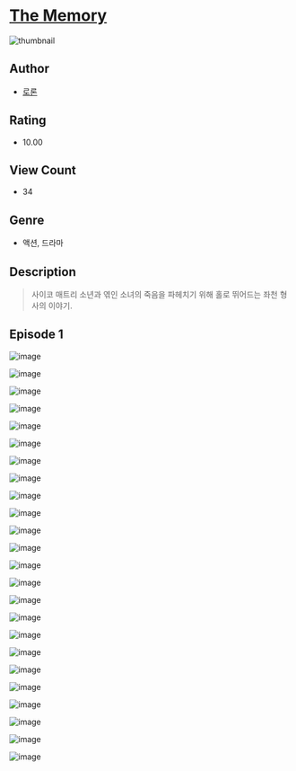 # [The Memory](https://comic.naver.com/challenge/list?titleId=811131)
![thumbnail](https://image-comic.pstatic.net/user_contents_data/challenge_comic/2023/05/25/287297/upload_3558237564395020599_480x623.jpeg)

## Author
- [로론](https://comic.naver.com/artistTitle?id=287297)

## Rating
- 10.00

## View Count
- 34

## Genre
- 액션, 드라마

## Description
> 사이코 매트리 소년과 엮인 소녀의 죽음을 파헤치기 위해 홀로 뛰어드는 좌천 형사의 이야기.


## Episode 1
![image](https://image-comic.pstatic.net/user_contents_data/challenge_comic/2023/05/25/287297/upload_7075490801084740401.jpeg)

![image](https://image-comic.pstatic.net/user_contents_data/challenge_comic/2023/05/25/287297/upload_3631137585484739174.jpeg)

![image](https://image-comic.pstatic.net/user_contents_data/challenge_comic/2023/05/25/287297/upload_3544396009276007219.jpeg)

![image](https://image-comic.pstatic.net/user_contents_data/challenge_comic/2023/05/25/287297/upload_3835208034418045539.jpeg)

![image](https://image-comic.pstatic.net/user_contents_data/challenge_comic/2023/05/25/287297/upload_7089055282816627512.jpeg)

![image](https://image-comic.pstatic.net/user_contents_data/challenge_comic/2023/05/25/287297/upload_3977301010224330296.jpeg)

![image](https://image-comic.pstatic.net/user_contents_data/challenge_comic/2023/05/25/287297/upload_3763098755532010040.jpeg)

![image](https://image-comic.pstatic.net/user_contents_data/challenge_comic/2023/05/25/287297/upload_7364847974774617443.jpeg)

![image](https://image-comic.pstatic.net/user_contents_data/challenge_comic/2023/05/25/287297/upload_7148449805682094647.jpeg)

![image](https://image-comic.pstatic.net/user_contents_data/challenge_comic/2023/05/25/287297/upload_4121133843643654756.jpeg)

![image](https://image-comic.pstatic.net/user_contents_data/challenge_comic/2023/05/25/287297/upload_3546131034363343921.jpeg)

![image](https://image-comic.pstatic.net/user_contents_data/challenge_comic/2023/05/25/287297/upload_7077186059036014385.jpeg)

![image](https://image-comic.pstatic.net/user_contents_data/challenge_comic/2023/05/25/287297/upload_7004278512445305442.jpeg)

![image](https://image-comic.pstatic.net/user_contents_data/challenge_comic/2023/05/25/287297/upload_3833179444913201761.jpeg)

![image](https://image-comic.pstatic.net/user_contents_data/challenge_comic/2023/05/25/287297/upload_4121412023541184056.jpeg)

![image](https://image-comic.pstatic.net/user_contents_data/challenge_comic/2023/05/25/287297/upload_3689680880088201528.jpeg)

![image](https://image-comic.pstatic.net/user_contents_data/challenge_comic/2023/05/25/287297/upload_3487531462602143032.jpeg)

![image](https://image-comic.pstatic.net/user_contents_data/challenge_comic/2023/05/25/287297/upload_3991707907559732274.jpeg)

![image](https://image-comic.pstatic.net/user_contents_data/challenge_comic/2023/05/25/287297/upload_7363448480350812514.jpeg)

![image](https://image-comic.pstatic.net/user_contents_data/challenge_comic/2023/05/25/287297/upload_7221913846149101926.jpeg)

![image](https://image-comic.pstatic.net/user_contents_data/challenge_comic/2023/05/25/287297/upload_7162191695293263926.jpeg)

![image](https://image-comic.pstatic.net/user_contents_data/challenge_comic/2023/05/25/287297/upload_7148393923171870261.jpeg)

![image](https://image-comic.pstatic.net/user_contents_data/challenge_comic/2023/05/25/287297/upload_3689405105371689528.jpeg)

![image](https://image-comic.pstatic.net/user_contents_data/challenge_comic/2023/05/25/287297/upload_7221065930216334179.jpeg)
